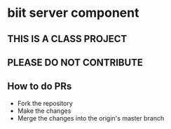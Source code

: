 # biit server component

## THIS IS A CLASS PROJECT
## PLEASE DO NOT CONTRIBUTE

## How to do PRs
* Fork the repository
* Make the changes
* Merge the changes into the origin's master branch
